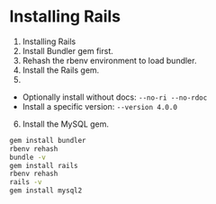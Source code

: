 # Installing Rails


1. Installing Rails
2. Install Bundler gem first.
3. Rehash the rbenv environment to load bundler.
4. Install the Rails gem.
5.
  - Optionally install without docs: `--no-ri --no-rdoc`
  - Install a specific version: `--version 4.0.0`
6. Install the MySQL gem.

```bash
gem install bundler
rbenv rehash
bundle -v
gem install rails
rbenv rehash
rails -v
gem install mysql2
```